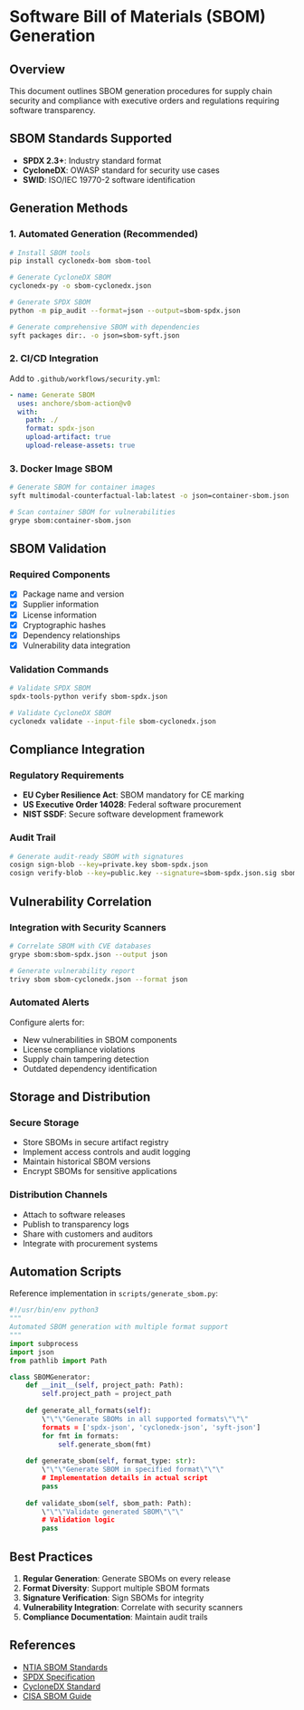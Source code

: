 # Software Bill of Materials (SBOM) Generation

## Overview

This document outlines SBOM generation procedures for supply chain security and compliance with executive orders and regulations requiring software transparency.

## SBOM Standards Supported

- **SPDX 2.3+**: Industry standard format
- **CycloneDX**: OWASP standard for security use cases
- **SWID**: ISO/IEC 19770-2 software identification

## Generation Methods

### 1. Automated Generation (Recommended)

```bash
# Install SBOM tools
pip install cyclonedx-bom sbom-tool

# Generate CycloneDX SBOM
cyclonedx-py -o sbom-cyclonedx.json

# Generate SPDX SBOM  
python -m pip_audit --format=json --output=sbom-spdx.json

# Generate comprehensive SBOM with dependencies
syft packages dir:. -o json=sbom-syft.json
```

### 2. CI/CD Integration

Add to `.github/workflows/security.yml`:

```yaml
- name: Generate SBOM
  uses: anchore/sbom-action@v0
  with:
    path: ./
    format: spdx-json
    upload-artifact: true
    upload-release-assets: true
```

### 3. Docker Image SBOM

```bash
# Generate SBOM for container images
syft multimodal-counterfactual-lab:latest -o json=container-sbom.json

# Scan container SBOM for vulnerabilities
grype sbom:container-sbom.json
```

## SBOM Validation

### Required Components

- [x] Package name and version
- [x] Supplier information
- [x] License information
- [x] Cryptographic hashes
- [x] Dependency relationships
- [x] Vulnerability data integration

### Validation Commands

```bash
# Validate SPDX SBOM
spdx-tools-python verify sbom-spdx.json

# Validate CycloneDX SBOM
cyclonedx validate --input-file sbom-cyclonedx.json
```

## Compliance Integration

### Regulatory Requirements

- **EU Cyber Resilience Act**: SBOM mandatory for CE marking
- **US Executive Order 14028**: Federal software procurement
- **NIST SSDF**: Secure software development framework

### Audit Trail

```bash
# Generate audit-ready SBOM with signatures
cosign sign-blob --key=private.key sbom-spdx.json
cosign verify-blob --key=public.key --signature=sbom-spdx.json.sig sbom-spdx.json
```

## Vulnerability Correlation

### Integration with Security Scanners

```bash
# Correlate SBOM with CVE databases
grype sbom:sbom-spdx.json --output json

# Generate vulnerability report
trivy sbom sbom-cyclonedx.json --format json
```

### Automated Alerts

Configure alerts for:
- New vulnerabilities in SBOM components
- License compliance violations
- Supply chain tampering detection
- Outdated dependency identification

## Storage and Distribution

### Secure Storage
- Store SBOMs in secure artifact registry
- Implement access controls and audit logging
- Maintain historical SBOM versions
- Encrypt SBOMs for sensitive applications

### Distribution Channels
- Attach to software releases
- Publish to transparency logs
- Share with customers and auditors
- Integrate with procurement systems

## Automation Scripts

Reference implementation in `scripts/generate_sbom.py`:

```python
#!/usr/bin/env python3
"""
Automated SBOM generation with multiple format support
"""
import subprocess
import json
from pathlib import Path

class SBOMGenerator:
    def __init__(self, project_path: Path):
        self.project_path = project_path
        
    def generate_all_formats(self):
        \"\"\"Generate SBOMs in all supported formats\"\"\"
        formats = ['spdx-json', 'cyclonedx-json', 'syft-json']
        for fmt in formats:
            self.generate_sbom(fmt)
            
    def generate_sbom(self, format_type: str):
        \"\"\"Generate SBOM in specified format\"\"\"
        # Implementation details in actual script
        pass
        
    def validate_sbom(self, sbom_path: Path):
        \"\"\"Validate generated SBOM\"\"\"
        # Validation logic
        pass
```

## Best Practices

1. **Regular Generation**: Generate SBOMs on every release
2. **Format Diversity**: Support multiple SBOM formats
3. **Signature Verification**: Sign SBOMs for integrity
4. **Vulnerability Integration**: Correlate with security scanners
5. **Compliance Documentation**: Maintain audit trails

## References

- [NTIA SBOM Standards](https://www.ntia.gov/SBOM)
- [SPDX Specification](https://spdx.github.io/spdx-spec/)
- [CycloneDX Standard](https://cyclonedx.org/)
- [CISA SBOM Guide](https://www.cisa.gov/sbom)